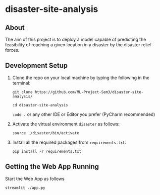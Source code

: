 # disaster-site-analysis
## About
The aim of this project is to deploy a model capable of predicting the feasibility of reaching a given location in a disaster by the disaster relief forces.

## Development Setup
1. Clone the repo on your local machine by typing the following in the terminal:

      `git clone https://github.com/ML-Project-Sem3/disaster-site-analysis/`

      `cd disaster-site-analysis`

      `code .` or any other IDE or Editor you prefer (PyCharm recommended)

2. Activate the virtual environment `disaster` as follows:

      `source ./disaster/bin/activate`

3. Install all the required packages from `requirements.txt`:

      `pip install -r requirements.txt`

## Getting the Web App Running

Start the Web App as follows

   `streamlit ./app.py`
